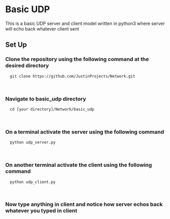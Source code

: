 # Basic UDP

This is a basic UDP server and client model written in python3 where server will echo back whatever client sent

## Set Up

### Clone the repository using the following command at the desired directory

```
  git clone https://github.com/JustinProjects/Network.git
```
<br />

### Navigate to basic_udp directory

```
  cd [your directory]/Network/basic_udp
```
<br />

### On a terminal activate the server using the following command

```
  python udp_server.py
```
<br />

### On another terminal activate the client using the following command

```
  python udp_client.py
```
<br />

### Now type anything in client and notice how server echos back whatever you typed in client
